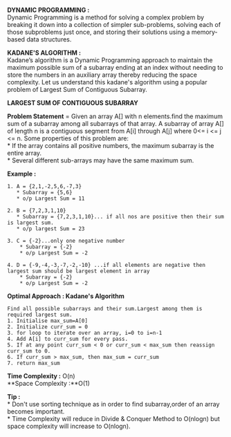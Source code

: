 **DYNAMIC PROGRAMMING :** \
	Dynamic Programming is a method for solving a complex problem by breaking it down into a collection of simpler sub-problems, solving each of those subproblems just once, and storing their solutions using a memory-based data structures.

**KADANE'S ALGORITHM :** \
	Kadane’s algorithm is a Dynamic Programming approach to maintain the maximum possible sum of a subarray ending at an index without needing to store the numbers in an auxiliary array thereby reducing the space complexity.
Let us understand this kadane's algorithm using a popular problem of Largest Sum of Contiguous Subarray. 

**LARGEST SUM OF CONTIGUOUS SUBARRAY** 
            
**Problem Statement** = 
Given an array A[] with n elements.find the maximum sum of a subarray 
among all subarrays of that array. A subarray of array A[] of length n is a contiguous segment from A[i] through A[j] where 0<= i <= j <= n. Some properties of this problem are:\
    	* If the array contains all positive numbers, the maximum subarray is the entire array.\
    	* Several different sub-arrays may have the same maximum sum.
    
**Example :**

    1. A = {2,1,-2,5,6,-7,3}
       * Subarray = {5,6} 
       * o/p Largest Sum = 11
       
    2. B = {7,2,3,1,10}
       * Subarray = {7,2,3,1,10}... if all nos are positive then their sum is largest sum.
       * o/p largest Sum = 23
       
    3. C = {-2}...only one negative number
        * Subarray = {-2}
        * o/p Largest Sum = -2
        
    4. D = {-9,-4,-3,-7,-2,-10} ...if all elements are negative then largest sum should be largest element in array
        * Subarray = {-2}
        * o/p Largest Sum = -2

        
**Optimal Approach : Kadane's Algorithm** 

    Find all possible subarrays and their sum.Largest among them is required largest sum.
    1. Initialise max_sum=A[0]
    2. Initialize curr_sum = 0
    3. for loop to iterate over an array, i=0 to i=n-1
    4. Add A[i] to curr_sum for every pass.
    5. If at any point curr_sum < 0 or curr_sum < max_sum then reassign curr_sum to 0.
    6. If curr_sum > max_sum, then max_sum = curr_sum
    7. return max_sum

**Time Complexity :** O(n)\
**Space Complexity :**O(1)

**Tip :**  
	* Don't use sorting technique as in order to find subarray,order of an array becomes important.\
	* Time Complexity will reduce in Divide & Conquer Method to O(nlogn) but space complexity will increase to O(nlogn).